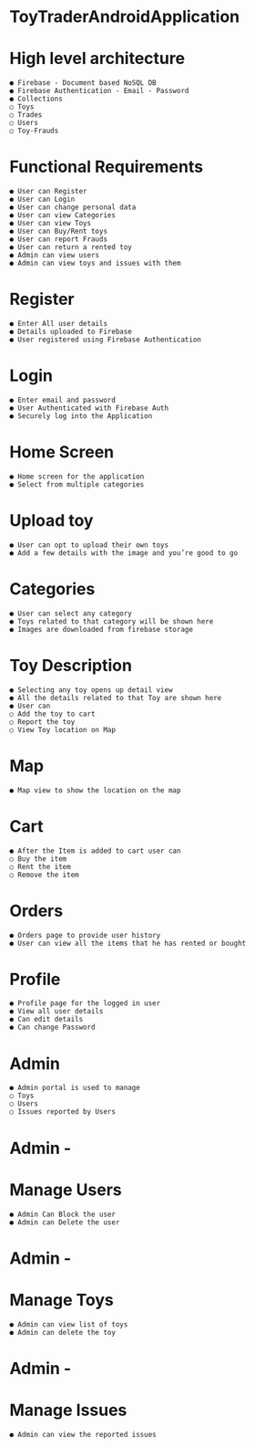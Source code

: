 # ToyTraderAndroidApplication

# High level architecture

```
● Firebase - Document based NoSQL DB
● Firebase Authentication - Email - Password
● Collections
○ Toys
○ Trades
○ Users
○ Toy-Frauds
```


# Functional Requirements

```
● User can Register
● User can Login
● User can change personal data
● User can view Categories
● User can view Toys
● User can Buy/Rent toys
● User can report Frauds
● User can return a rented toy
● Admin can view users
● Admin can view toys and issues with them
```

# Register

```
● Enter All user details
● Details uploaded to Firebase
● User registered using Firebase Authentication
```


# Login

```
● Enter email and password
● User Authenticated with Firebase Auth
● Securely log into the Application
```


# Home Screen

```
● Home screen for the application
● Select from multiple categories
```


# Upload toy

```
● User can opt to upload their own toys
● Add a few details with the image and you’re good to go
```


# Categories

```
● User can select any category
● Toys related to that category will be shown here
● Images are downloaded from firebase storage
```


# Toy Description

```
● Selecting any toy opens up detail view
● All the details related to that Toy are shown here
● User can
○ Add the toy to cart
○ Report the toy
○ View Toy location on Map
```


# Map

```
● Map view to show the location on the map
```


# Cart

```
● After the Item is added to cart user can
○ Buy the item
○ Rent the item
○ Remove the item
```


# Orders

```
● Orders page to provide user history
● User can view all the items that he has rented or bought
```


# Profile

```
● Profile page for the logged in user
● View all user details
● Can edit details
● Can change Password
```


# Admin

```
● Admin portal is used to manage
○ Toys
○ Users
○ Issues reported by Users
```


# Admin -

# Manage Users

```
● Admin Can Block the user
● Admin can Delete the user
```

# Admin -

# Manage Toys

```
● Admin can view list of toys
● Admin can delete the toy
```


# Admin -

# Manage Issues

```
● Admin can view the reported issues
```


